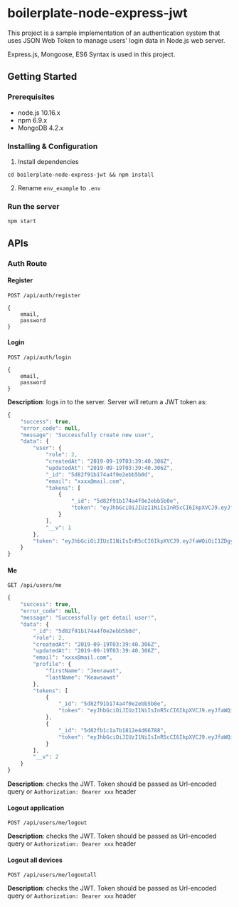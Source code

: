 # boilerplate-node-express-jwt
This project is a sample implementation of an authentication system that uses JSON Web Token to manage users' login data in Node.js web server.

Express.js, Mongoose, ES6 Syntax is used in this project.

## Getting Started
### Prerequisites
- node.js 10.16.x
- npm 6.9.x
- MongoDB 4.2.x

### Installing & Configuration
1) Install dependencies
```
cd boilerplate-node-express-jwt && npm install
```
2) Rename `env_example` to `.env`

### Run the server
```
npm start
```

## APIs
### Auth Route
#### Register
`POST /api/auth/register`
```
{
    email,
    password
}
```
#### Login
`POST /api/auth/login`
```
{
    email,
    password
}
```
**Description**: logs in to the server. Server will return a JWT token as:
```javascript
{
    "success": true,
    "error_code": null,
    "message": "Successfully create new user",
    "data": {
        "user": {
            "role": 2,
            "createdAt": "2019-09-19T03:39:40.306Z",
            "updatedAt": "2019-09-19T03:39:40.306Z",
            "_id": "5d82f91b174a4f0e2ebb5b0d",
            "email": "xxxx@mail.com",
            "tokens": [
                {
                    "_id": "5d82f91b174a4f0e2ebb5b0e",
                    "token": "eyJhbGciOiJIUzI1NiIsInR5cCI6IkpXVCJ9.eyJfaWQiOiI1ZDgyZjkxYjE3NGE0ZjBlMmViYjViMGQiLCJlbWFpbCI6ImplZXJhd2F0QGFkZHRlY2hodWIuY29tIiwicm9sZSI6MiwiaWF0IjoxNTY4ODY0NTM5LCJleHAiOjE1Njg4NjU0Mzl9.us9LppDJEmeEy4x8zKHkhR6Td-jBDn9iZT48yOPLgF0"
                }
            ],
            "__v": 1
        },
        "token": "eyJhbGciOiJIUzI1NiIsInR5cCI6IkpXVCJ9.eyJfaWQiOiI1ZDgyZjkxYjE3NGE0ZjBlMmViYjViMGQiLCJlbWFpbCI6ImplZXJhd2F0QGFkZHRlY2hodWIuY29tIiwicm9sZSI6MiwiaWF0IjoxNTY4ODY0NTM5LCJleHAiOjE1Njg4NjU0Mzl9.us9LppDJEmeEy4x8zKHkhR6Td-jBDn9iZT48yOPLgF0"
    }
}
```
#### Me
`GET /api/users/me`
```javascript
{
    "success": true,
    "error_code": null,
    "message": "Successfully get detail user!",
    "data": {
        "_id": "5d82f91b174a4f0e2ebb5b0d",
        "role": 2,
        "createdAt": "2019-09-19T03:39:40.306Z",
        "updatedAt": "2019-09-19T03:39:40.306Z",
        "email": "xxxx@mail.com",
        "profile": {
            "firstName": "Jeerawat",
            "lastName": "Keawsawat"
        },
        "tokens": [
            {
                "_id": "5d82f91b174a4f0e2ebb5b0e",
                "token": "eyJhbGciOiJIUzI1NiIsInR5cCI6IkpXVCJ9.eyJfaWQiOiI1ZDgyZjkxYjE3NGE0ZjBlMmViYjViMGQiLCJlbWFpbCI6ImplZXJhd2F0QGFkZHRlY2hodWIuY29tIiwicm9sZSI6MiwiaWF0IjoxNTY4ODY0NTM5LCJleHAiOjE1Njg4NjU0Mzl9.us9LppDJEmeEy4x8zKHkhR6Td-jBDn9iZT48yOPLgF0"
            },
            {
                "_id": "5d82fb1c1a7b1812e4d66788",
                "token": "eyJhbGciOiJIUzI1NiIsInR5cCI6IkpXVCJ9.eyJfaWQiOiI1ZDgyZjkxYjE3NGE0ZjBlMmViYjViMGQiLCJlbWFpbCI6ImplZXJhd2F0QGFkZHRlY2hodWIuY29tIiwicm9sZSI6MiwiaWF0IjoxNTY4ODY1MDUyLCJleHAiOjE1Njg4NjU5NTJ9.8IswMii5jb9codnrA19oNkorMPHmQALSAJVdicQ9-CQ"
            }
        ],
        "__v": 2
    }
}
```

**Description**: checks the JWT. Token should be passed as Url-encoded query or `Authorization: Bearer xxx` header

#### Logout application
`POST /api/users/me/logout`

**Description**: checks the JWT. Token should be passed as Url-encoded query or `Authorization: Bearer xxx` header

#### Logout all devices
`POST /api/users/me/logoutall`

**Description**: checks the JWT. Token should be passed as Url-encoded query or `Authorization: Bearer xxx` header
